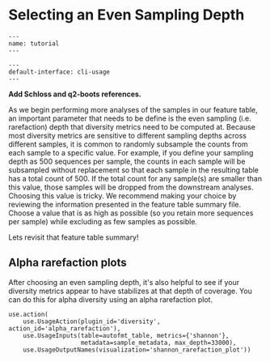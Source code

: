 # Selecting an Even Sampling Depth
```{usage-scope}
---
name: tutorial
---
```

```{usage-selector}
---
default-interface: cli-usage
---
```

**Add Schloss and q2-boots references.**

As we begin performing more analyses of the samples in our feature table, an
important parameter that needs to be define is the even sampling (i.e.
rarefaction) depth that diversity metrics need to be computed at. Because most
diversity metrics are sensitive to different sampling depths across different
samples, it is common to randomly subsample the counts from each sample to a
specific value. For example, if you define your sampling depth as 500 sequences
per sample, the counts in each sample will be subsampled without replacement so
that each sample in the resulting table has a total count of 500. If the total
count for any sample(s) are smaller than this value, those samples will be
dropped from the downstream analyses. Choosing this value is tricky. We
recommend making your choice by reviewing the information presented in the
feature table summary file. Choose a value that is as high as possible (so you
retain more sequences per sample) while excluding as few samples as possible.

Lets revisit that feature table summary!

## Alpha rarefaction plots

After choosing an even sampling depth, it's also helpful to see if your
diversity metrics appear to have stabilizes at that depth of coverage. You can
do this for alpha diversity using an alpha rarefaction plot.

```{usage}
use.action(
    use.UsageAction(plugin_id='diversity', action_id='alpha_rarefaction'),
    use.UsageInputs(table=autofmt_table, metrics={'shannon'},
                    metadata=sample_metadata, max_depth=33000),
    use.UsageOutputNames(visualization='shannon_rarefaction_plot'))
```
